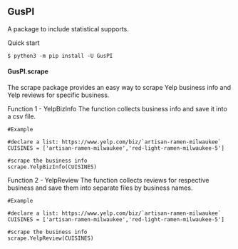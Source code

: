 ## GusPI
A package to include statistical supports.

Quick start

```
$ python3 -m pip install -U GusPI
```

#### GusPI.scrape

The scrape package provides an easy way to scrape Yelp business info and Yelp reviews for specific business.

Function 1 - YelpBizInfo
The function collects business info and save it into a csv file.

```
#Example

#declare a list: https://www.yelp.com/biz/`artisan-ramen-milwaukee`
CUISINES = ['artisan-ramen-milwaukee','red-light-ramen-milwaukee-5']

#scrape the business info
scrape.YelpBizInfo(CUISINES)
```

Function 2 - YelpReview
The function collects reviews for respective business and save them into separate files by business names.
```
#Example

#declare a list: https://www.yelp.com/biz/`artisan-ramen-milwaukee`
CUISINES = ['artisan-ramen-milwaukee','red-light-ramen-milwaukee-5']

#scrape the business info
scrape.YelpReview(CUISINES)
```
